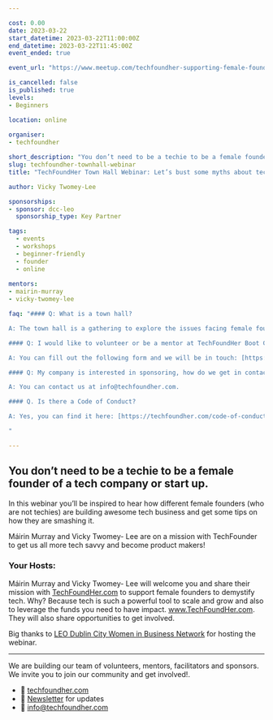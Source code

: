 ```yaml
---

cost: 0.00
date: 2023-03-22
start_datetime: 2023-03-22T11:00:00Z
end_datetime: 2023-03-22T11:45:00Z
event_ended: true

event_url: "https://www.meetup.com/techfoundher-supporting-female-founders-of-tech-startups/events/292129999/"

is_cancelled: false
is_published: true
levels:
- Beginners

location: online
  
organiser: 
- techfoundher

short_description: "You don’t need to be a techie to be a female founder of a tech company or start up.In this webinar you’ll be inspired to hear how different female founders (who are not techies) are building awesome tech business and get some tips on how they are smashing it."
slug: techfoundher-townhall-webinar
title: "TechFoundHer Town Hall Webinar: Let’s bust some myths about tech"

author: Vicky Twomey-Lee

sponsorships:
- sponsor: dcc-leo
  sponsorship_type: Key Partner

tags:
  - events
  - workshops
  - beginner-friendly
  - founder
  - online
  
mentors:
- mairin-murray
- vicky-twomey-lee

faq: "#### Q: What is a town hall?

A: The town hall is a gathering to explore the issues facing female founders who have ambitions to create a tech start up or are at the beginning of their journey. There will be an inspiration speaker to listen to and a chance to meet other female founders. It's also our way to share information about TechFounder and to hear updates about our before our event on May 2nd. It's an opportunity for interested folks meet each other getting involved with us ask organisers questions.

#### Q: I would like to volunteer or be a mentor at TechFoundHer Boot Camp on May 2nd, how do I get involved?

A: You can fill out the following form and we will be in touch: [https://forms.gle/Jj5gGd9f8GxtLJDZ6](https://forms.gle/Jj5gGd9f8GxtLJDZ6)

#### Q: My company is interested in sponsoring, how do we get in contact?

A: You can contact us at info@techfoundher.com.

#### Q. Is there a Code of Conduct? 

A: Yes, you can find it here: [https://techfoundher.com/code-of-conduct](https://techfoundher.com/code-of-conduct/)

"

---
```


## You don’t need to be a techie to be a female founder of a tech company or start up.

In this webinar you’ll be inspired to hear how different female founders (who are not techies) are building awesome tech business and get some tips on how they are smashing it.

Máirin Murray and Vicky Twomey- Lee are on a mission with TechFounder to get us all more tech savvy and become product makers!

### Your Hosts:
Máirin Murray and Vicky Twomey- Lee will welcome you and share their mission with [TechFoundHer.com](https://TechFoundHer.com) to support female founders to demystify tech. Why? Because tech is such a powerful tool to scale and grow and also to leverage the funds you need to have impact. www.TechFoundHer.com. They will also share opportunities to get involved.

Big thanks to [LEO Dublin City Women in Business Network](https://www.localenterprise.ie/DublinCity/Start-or-Grow-your-Business/Networking/Women-in-Business/) for hosting the webinar.

---

We are building our team of volunteers, mentors, facilitators and sponsors. We invite you to join our community and get involved!.

* 🏡 [techfoundher.com](https://techfoundher.com/)
* 📰 [Newsletter](http://eepurl.com/gIcTGz) for updates
* 📧 [info@techfoundher.com](mailto:info@techfoundher.com)
